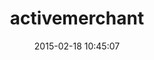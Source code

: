 ---
layout: post
title:  "activemerchant"
repo:   "Shopify/active_merchant"
date:   2015-02-18 10:45:07
gemurl: http://activemerchant.org/
---